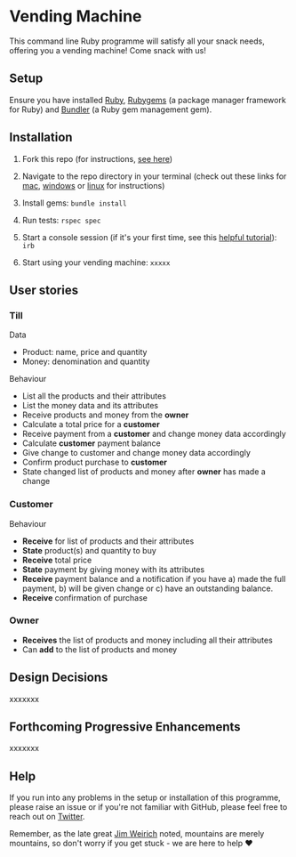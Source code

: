 # Vending Machine

This command line Ruby programme will satisfy all your snack needs, offering you a vending machine! Come snack with us!

## Setup 

Ensure you have installed [Ruby](https://www.ruby-lang.org/en/downloads/), [Rubygems](https://rubygems.org/pages/download) (a package manager framework for Ruby) and [Bundler](https://bundler.io/) (a Ruby gem management gem).

## Installation 
1. Fork this repo (for instructions, [see here](https://help.github.com/en/articles/fork-a-repo))

1. Navigate to the repo directory in your terminal (check out these links for [mac](https://www.imore.com/how-use-terminal-mac-when-you-have-no-idea-where-start), [windows](https://www.lifewire.com/command-prompt-2625840) or [linux](https://www.howtogeek.com/140679/beginner-geek-how-to-start-using-the-linux-terminal/) for instructions)

1. Install gems: ```bundle install```

1. Run tests: ```rspec spec```

1. Start a console session (if it's your first time, see this [helpful tutorial](https://www.digitalocean.com/community/tutorials/how-to-use-irb-to-explore-ruby)): ```irb```

1. Start using your vending machine: ```xxxxx```

## User stories

### Till
Data
* Product: name, price and quantity
* Money: denomination and quantity 

Behaviour
* List all the products and their attributes
* List the money data and its attributes
* Receive products and money from the **owner**
* Calculate a total price for a **customer**
* Receive payment from a **customer** and change money data accordingly
* Calculate **customer** payment balance
* Give change to customer and change money data accordingly
* Confirm product purchase to **customer**
* State changed list of products and money after **owner** has made a change


### Customer
Behaviour
* **Receive** for list of products and their attributes
* **State** product(s) and quantity to buy
* **Receive** total price
* **State** payment by giving money with its attributes
* **Receive** payment balance and a notification if you have a) made the full payment, b) will be given change or c) have an outstanding balance.
* **Receive** confirmation of purchase

### Owner
* **Receives** the list of products and money including all their attributes
* Can **add** to the list of products and money

## Design Decisions
xxxxxxx

## Forthcoming Progressive Enhancements
xxxxxxx 

## Help
If you run into any problems in the setup or installation of this programme, please raise an issue or if you're not familiar with GitHub, please feel free to reach out on [Twitter](https://twitter.com/a_adewusi). 

Remember, as the late great [Jim Weirich](https://github.com/benlangfeld/ruby-koans/blob/master/README.rdoc) noted, mountains are merely mountains, so don't worry if you get stuck - we are here to help :heart: